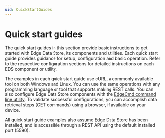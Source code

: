 ```yaml
---
uid: QuickStartGuides
---
```


# Quick start guides
The quick start guides in this section provide basic instructions to get started with Edge Data Store, its components and utilities.  Each quick start guide provides guidance for setup, configuration and basic operation.  Refer to the respective configuration sections for detailed instructions on each EDS component or utility.

The examples in each quick start guide use cURL, a commonly available tool on both Windows and Linux. You can use the same operations with any programming language or tool that supports making REST calls. You can also configure Edge Data Store components with the [EdgeCmd command line utility](xref:commandLine).  To validate successful configurations, you can accomplish data retrieval steps (GET commands) using a browser, if available on your device.

All quick start guide examples also assume Edge Data Store has been installed, and is accessible through a REST API using the default installed port (5590).

